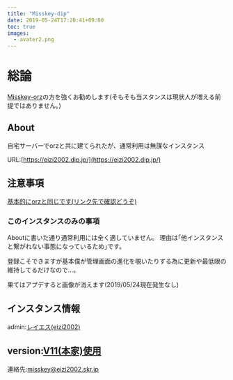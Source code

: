 ```yaml
---
title: "Misskey-dip"
date: 2019-05-24T17:20:41+09:00
toc: true
images: 
  - avater2.png
---
```


# 総論
[Misskey-orz](/misskey)の方を強くお勧めします(そもそも当スタンスは現状人が増える前提ではありません。)

## About
自宅サーバーでorzと共に建てられたが、通常利用は無謀なインスタンス

URL:[https://eizi2002.dip.jp/](https://eizi2002.dip.jp/)

## 注意事項

[基本的にorzと同じです(リンク先で確認どうぞ)](/misskey)

### このインスタンスのみの事項
Aboutに書いた通り通常利用には全く適していません。
理由は｢他インスタンスと繋がれない事態になっているため｣です。

登録こそできますが基本僕が管理画面の進化を覗いたりする為に更新や最低限の維持してるだけなので...。

果てはアプデすると画像が消えます(2019/05/24現在発生なし)

## インスタンス情報
admin:[レイエス(eizi2002)](https://eizi2002.dip.jp/@eizi2002)

version:[V11(本家)使用](https://github.com/syuilo/misskey/)
---

連絡先:misskey@eizi2002.skr.jp
